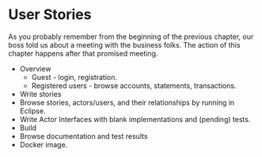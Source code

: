 # User Stories

As you probably remember from the beginning of the previous chapter, our boss told us about a meeting with the business folks. The action of this
chapter happens after that promised meeting. 

* Overview
  * Guest - login, registration.
  * Registered users - browse accounts, statements, transactions.  
* Write stories
* Browse stories, actors/users, and their relationships by running in Eclipse. 
* Write Actor Interfaces with blank implementations and (pending) tests. 
* Build
* Browse documentation and test results
* Docker image.

[TODO]: # (Story diagrams.)
[TODO]: # (Red flask for failed and yellow flask for error tests. Empty flask for pending tests.)
